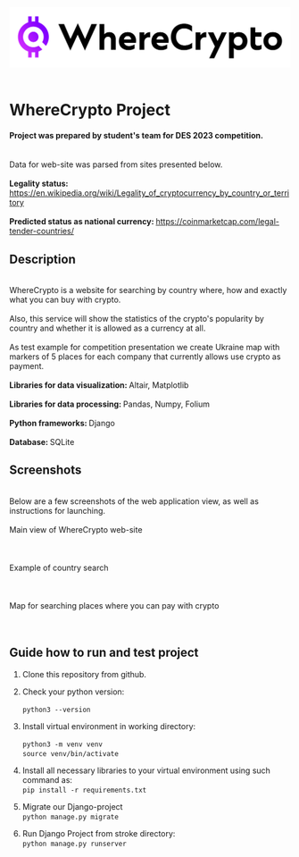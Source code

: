 ![img.png](static/images/logo_black.png)
<br></br>
# WhereCrypto Project
#### Project was prepared by student's team for DES 2023 competition. 
<br>Data for web-site was parsed from sites presented below. </br>
<br><b>Legality status:</b> https://en.wikipedia.org/wiki/Legality_of_cryptocurrency_by_country_or_territory </br>
<br><b>Predicted status as national currency: </b>https://coinmarketcap.com/legal-tender-countries/ </br>
## Description
<br>WhereCrypto is a website for searching by country where, how and exactly what you can buy with crypto.</br>
<br>Also, this service will show the statistics of the crypto's popularity by country and whether it is allowed as a currency at all.</br>
<br>As test example for competition presentation we create Ukraine map with markers of 5 places for each company that currently allows use crypto as payment. </br>
<br><b>Libraries for data visualization: </b>Altair, Matplotlib</br>
<br><b>Libraries for data processing: </b>  Pandas, Numpy, Folium </br>
<br><b>Python frameworks: </b>  Django</br>
<br><b>Database: </b>  SQLite</br>

## Screenshots
<br>Below are a few screenshots of the web application view, as well as instructions for launching.<br>
<br>Main view of WhereCrypto web-site</br>
<br></br><br>Example of country search</br>
<br></br><br>Map for searching places where you can pay with crypto</br>
<br></br>
## Guide how to run and test project
1. Clone this repository from github. 
2. Check your python version: 

    ```python3 --version```

3. Install virtual environment in working directory: 

    ```python3 -m venv venv```<br>
```source venv/bin/activate```
4. Install all necessary libraries to your virtual environment using such command as: </br>
```pip install -r requirements.txt```
5. Migrate our Django-project<br>
```python manage.py migrate```
6. Run Django Project from stroke directory: <br>
```python manage.py runserver```